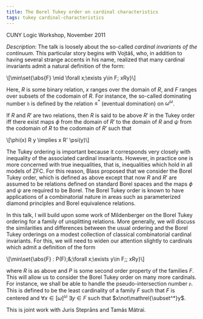 ```yaml
---
title: The Borel Tukey order on cardinal characteristics
tags: tukey cardinal-characteristics
---
```


CUNY Logic Workshop, November 2011<!--more-->

*Description*: The talk is loosely about the so-called *cardinal invariants of the continuum*. This particular story begins with Vojtáš, who, in addition to having several strange accents in his name, realized that many cardinal invariants admit a natural definition of the form:

\\[\min\set{\abs{F} \mid \forall x\;\exists y\in F\; xRy}\\]

Here, $R$ is some binary relation, $x$ ranges over the domain of $R$, and $F$ ranges over subsets of the codomain of $R$. For instance, the so-called dominating number $\mathfrak{d}$ is defined by the relation $\leq^*$ (eventual domination) on $\omega^\omega$.

If $R$ and $R'$ are two relations, then $R$ is said to be above $R'$ in the Tukey order iff there exist maps $\phi$ from the domain of $R'$ to the domain of $R$ and $\psi$ from the codomain of $R$ to the codomain of $R'$ such that

\\[\phi(x) R y \implies x R' \psi(y)\\]

The Tukey ordering is important because it corresponds very closely with inequality of the associated cardinal invariants. However, in practice one is more concerned with true inequalities, that is, inequalities which hold in all models of ZFC. For this reason, Blass proposed that we consider the Borel Tukey order, which is defined as above except that now $R$ and $R'$ are assumed to be relations defined on standard Borel spaces and the maps $\phi$ and $\psi$ are required to be Borel. The Borel Tukey order is known to have applications of a combinatorial nature in areas such as parameterized diamond principles and Borel equivalence relations.

In this talk, I will build upon some work of Mildenberger on the Borel Tukey ordering for a family of unsplitting relations. More generally, we will discuss the similarities and differences between the usual ordering and the Borel Tukey orderings on a modest collection of classical combinatorial cardinal invariants. For this, we will need to widen our attention slightly to cardinals which admit a definition of the form

\\[\min\set{\abs{F} : P(F)\;\&\;\forall x\;\exists y\in F\;\; xRy}\\]

where $R$ is as above and $P$ is some second order property of the families $F$. This will allow us to consider the Borel Tukey order on many more cardinals. For instance, we shall be able to handle the pseudo-intersection number $\mathfrak p$.  This is defined to be the least cardinality of a family $F$ such that $F$ is centered and $\forall x\in[\omega]^\omega\;\exists y\in F$ such that $x\not\mathrel{\subset^*}y$.

This is joint work with Juris Steprāns and Tamás Mátrai.
